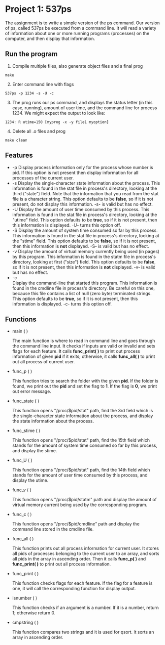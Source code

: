 # Project 1: 537ps

The assignment is to write a simple version of the ps command. Our version of ps, called 537ps be executed from a command line. It will read a variety of information about one or more running programs (processes) on the computer, and then display that information.

## Run the program

1. Compile multiple files, also generate object files and a final prog

```
make
```

2. Enter command line with flags

```
537ps -p 1234 -s -U -c
```

3. The prog runs our ps command, and displays the status letter (in this case, running), amount of user time, and the command line for process 1234. We might expect the output to look like:

```
1234: R utime=150 [myprog -x -y file1 myoption]
```
4. Delete all .o files and prog

```
make clean
```

## Features

* -p <pid>
    Display process information only for the process whose number is pid. If this option is not present then display information for all processes of the current user.
* -s
    Display the single-character state information about the process. This information is found in the stat file in process's directory, looking at the third ("state") field. Note that the information that you read from the stat file is a character string. This option defaults to be **false**, so if it is not present, do not display this information. -s- is valid but has no effect.
* -U
    Display the amount of user time consumed by this process. This information is found in the stat file in process's directory, looking at the "utime" field. This option defaults to be **true**, so if it is not present, then this information is displayed. -U- turns this option off.
* -S
    Display the amount of system time consumed so far by this process. This information is found in the stat file in process's directory, looking at the "stime" field. This option defaults to be **false**, so if it is not present, then this information is **not** displayed. -S- is valid but has no effect.
* -v
    Display the amount of virtual memory currently being used (in pages) by this program. This information is found in the statm file in process's directory, looking at first ("size") field. This option defaults to be **false**, so if it is not present, then this information is **not** displayed. -v- is valid but has no effect.
* -c  
    Display the command-line that started this program. This information is found in the cmdline file in process's directory. Be careful on this one, because this file contains a list of null (zero byte) terminated strings. This option defaults to be **true**, so if it is not present, then this information is displayed. -c- turns this option off.

## Functions

* main ( )

    The main function is where to read in command line and goes through the command line input. It checks if inputs are valid or invalid and sets flags for each feature. It calls **func_print( )** to print out process information of given **pid** if it exits; otherwise, it calls **func_all( )** to print out all process of current user.
    
* func_p ( )

    This function tries to search the folder with the given **pid**. If the folder is found, we print out the **pid** and set the flag to **1**. If the flag is **0**, we print out error message.

* func_state ( )

    This function opens "/proc/$pid/stat" path, find the 3rd field which is the single-character state information about the process,  and display the state information about the process.

* func_stime ( )

    This function opens "/proc/$pid/stat" path, find the 15th field which stands for the amount of system time consumed so far by this process, and display the stime.

* func_U ( )

    This function opens "/proc/$pid/stat" path, find the 14th field which stands for the amount of user time consumed by this process, and display the utime.

* func_v ( )

    This function opens "/proc/$pid/statm" path and display the amount of virtual memory current being used by the corresponding program.
    
* func_c ( )

    This function opens "/proc/$pid/cmdline" path and display the command line stored in the cmdline file.
    
* func_all ( )

    This function prints out all process information for current user. It stores all pids of processes belonging to the current user to an array, and sorts all pids in the array in ascending order. Then it calls **func_p( )** and **func_print( )** to print out all process information.

* func_print ( )

    This function checks flags for each feature. If the flag for a feature is one, it will call the corresponding function for display output.

* isnumber ( )

    This function checks if an argument is a number. If it is a number, return 1; otherwise return 0.

* cmpstring ( )

    This function compares two strings and it is used for qsort. It sorts an array in ascending order.

